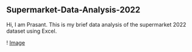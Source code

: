 ## Supermarket-Data-Analysis-2022

Hi, I am Prasant. This is my brief data analysis of the supermarket 2022 dataset using Excel.


! [Image](https://www.google.com/url?sa=i&url=https%3A%2F%2Faliffian.medium.com%2Fsupermarket-sales-analysis-using-python-tableau-9133fc4e6665&psig=AOvVaw1ap9WO4_WrS-hLaOEBF-qa&ust=1707034470228000&source=images&cd=vfe&opi=89978449&ved=0CBMQjRxqFwoTCMDHx4vdjoQDFQAAAAAdAAAAABAF)
